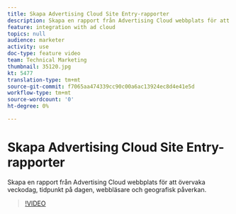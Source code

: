 ```yaml
---
title: Skapa Advertising Cloud Site Entry-rapporter
description: Skapa en rapport från Advertising Cloud webbplats för att övervaka veckodag, tidpunkt på dagen, webbläsare och geografisk påverkan.
feature: integration with ad cloud
topics: null
audience: marketer
activity: use
doc-type: feature video
team: Technical Marketing
thumbnail: 35120.jpg
kt: 5477
translation-type: tm+mt
source-git-commit: f7065aa474339cc90c00a6ac13924ec8d4e41e5d
workflow-type: tm+mt
source-wordcount: '0'
ht-degree: 0%

---
```



# Skapa Advertising Cloud Site Entry-rapporter

Skapa en rapport från Advertising Cloud webbplats för att övervaka veckodag, tidpunkt på dagen, webbläsare och geografisk påverkan.

>[!VIDEO](https://video.tv.adobe.com/v/35120/?quality=12&learn=on)
